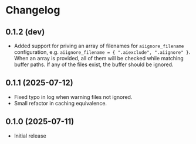 # Changelog

## 0.1.2 (dev)

- Added support for priving an array of filenames for `aiignore_filename`
  configuration, e.g. `aiignore_filename = { ".aiexclude", ".aiignore" }`. When
  an array is provided, all of them will be checked while matching buffer
  paths. If any of the files exist, the buffer should be ignored.

## 0.1.1 (2025-07-12)

- Fixed typo in log when warning files not ignored.
- Small refactor in caching equivalence.

## 0.1.0 (2025-07-11)

- Initial release
